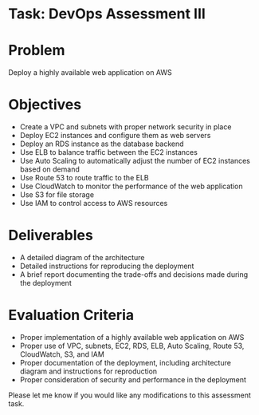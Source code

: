 # Task: DevOps Assessment III

# Problem

Deploy a highly available web application on AWS

# Objectives

- Create a VPC and subnets with proper network security in place
- Deploy EC2 instances and configure them as web servers
- Deploy an RDS instance as the database backend
- Use ELB to balance traffic between the EC2 instances
- Use Auto Scaling to automatically adjust the number of EC2 instances based on demand
- Use Route 53 to route traffic to the ELB
- Use CloudWatch to monitor the performance of the web application
- Use S3 for file storage
- Use IAM to control access to AWS resources

# Deliverables

- A detailed diagram of the architecture
- Detailed instructions for reproducing the deployment
- A brief report documenting the trade-offs and decisions made during the deployment

# Evaluation Criteria

- Proper implementation of a highly available web application on AWS
- Proper use of VPC, subnets, EC2, RDS, ELB, Auto Scaling, Route 53, CloudWatch, S3, and IAM
- Proper documentation of the deployment, including architecture diagram and instructions for reproduction
- Proper consideration of security and performance in the deployment

Please let me know if you would like any modifications to this assessment task.
